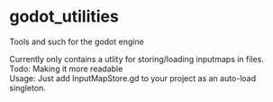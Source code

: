 # godot_utilities
Tools and such for the godot engine

Currently only contains a utlity for storing/loading inputmaps in files.  
Todo: Making it more readable  
Usage: Just add InputMapStore.gd to your project as an auto-load singleton.
